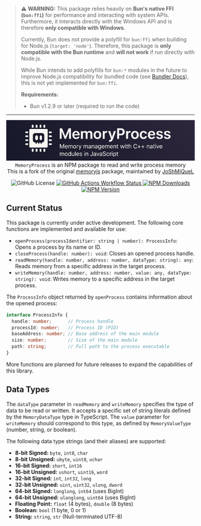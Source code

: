 > ⚠️ **WARNING:**
> This package relies heavily on **Bun's native FFI (`bun:ffi`)** for performance and interacting with system APIs.
> Furthermore, it interacts directly with the Windows API and is therefore **only compatible with Windows**.
> 
> Currently, Bun does not provide a polyfill for `bun:ffi` when building for Node.js (`target: 'node'`). Therefore, this package is **only compatible with the Bun runtime** and **will not work** if run directly with Node.js.
> 
> While Bun intends to add polyfills for `bun:*` modules in the future to improve Node.js compatibility for bundled code (see [Bundler Docs](https://bun.sh/docs/bundler#target)), this is not yet implemented for `bun:ffi`.
> 
> **Requirements:**
> *   Bun v1.2.9 or later (required to run the code)

---

<p align="center">
  <img alt="Banner" src="assets/banner.png">
  <br>
  <code>MemoryProcess</code> is an NPM package to read and write process memory
  <br>
  This is a fork of the original <a href="https://github.com/Rob--/memoryjs">memoryjs</a> package, maintained by <a href="https://github.com/JoShMiQueL">JoShMiQueL</a>
</p>

<p align="center">
  <img alt="GitHub License" src="https://img.shields.io/github/license/JoShMiQueL/memoryprocess">
  <a href="https://github.com/JoShMiQueL/memoryprocess/actions/workflows/publish-npm.yml" target="_blank">
    <img alt="GitHub Actions Workflow Status" src="https://img.shields.io/github/actions/workflow/status/JoShMiQueL/memoryprocess/release.yml?branch=master&style=flat&logo=npm&label=Publish%20to%20npm">
  </a>
  <a href="https://www.npmjs.com/package/memoryprocess" target="_blank">
    <img alt="NPM Downloads" src="https://img.shields.io/npm/dy/%40memoryprocess">
  </a>
  <a href="https://www.npmjs.com/package/memoryprocess" target="_blank">
    <img alt="NPM Version" src="https://img.shields.io/npm/v/%40memoryprocess">
  </a>
</p>

## Current Status

This package is currently under active development. The following core functions are implemented and available for use:

*   `openProcess(processIdentifier: string | number): ProcessInfo`: Opens a process by its name or ID.
*   `closeProcess(handle: number): void`: Closes an opened process handle.
*   `readMemory(handle: number, address: number, dataType: string): any`: Reads memory from a specific address in the target process.
*   `writeMemory(handle: number, address: number, value: any, dataType: string): void`: Writes memory to a specific address in the target process.

The `ProcessInfo` object returned by `openProcess` contains information about the opened process:

```typescript
interface ProcessInfo {
  handle: number;      // Process handle
  processId: number;   // Process ID (PID)
  baseAddress: number; // Base address of the main module
  size: number;        // Size of the main module
  path: string;        // Full path to the process executable
}
```

More functions are planned for future releases to expand the capabilities of this library.

## Data Types

The `dataType` parameter in `readMemory` and `writeMemory` specifies the type of data to be read or written. It accepts a specific set of string literals defined by the `MemoryDataType` type in TypeScript. The `value` parameter for `writeMemory` should correspond to this type, as defined by `MemoryValueType` (number, string, or boolean).

The following data type strings (and their aliases) are supported:

*   **8-bit Signed:** `byte`, `int8`, `char`
*   **8-bit Unsigned:** `ubyte`, `uint8`, `uchar`
*   **16-bit Signed:** `short`, `int16`
*   **16-bit Unsigned:** `ushort`, `uint16`, `word`
*   **32-bit Signed:** `int`, `int32`, `long`
*   **32-bit Unsigned:** `uint`, `uint32`, `ulong`, `dword`
*   **64-bit Signed:** `longlong`, `int64` (uses BigInt)
*   **64-bit Unsigned:** `ulonglong`, `uint64` (uses BigInt)
*   **Floating Point:** `float` (4 bytes), `double` (8 bytes)
*   **Boolean:** `bool` (1 byte, 0 or 1)
*   **String:** `string`, `str` (Null-terminated UTF-8)
